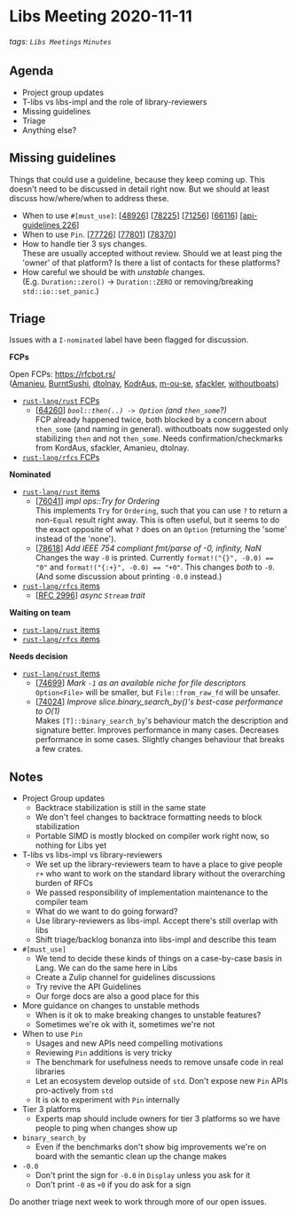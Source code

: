 # Libs Meeting 2020-11-11

###### tags: `Libs Meetings` `Minutes`

## Agenda

- Project group updates
- T-libs vs libs-impl and the role of library-reviewers
- Missing guidelines
- Triage
- Anything else?

## Missing guidelines

Things that could use a guideline, because they keep coming up. This doesn't need to be discussed in detail right now. But we should at least discuss how/where/when to address these.

- When to use `#[must_use]`:
  [[48926](https://github.com/rust-lang/rust/issues/48926)]
  [[78225](https://github.com/rust-lang/rust/pull/78225)]
  [[71256](https://github.com/rust-lang/rust/pull/71256)]
  [[66116](https://github.com/rust-lang/rust/issues/66116)]
  [[api-guidelines 226](https://github.com/rust-lang/api-guidelines/issues/226)]
- When to use `Pin`.
  [[77726](https://github.com/rust-lang/rust/pull/77726)]
  [[77801](https://github.com/rust-lang/rust/pull/77801)]
  [[78370](https://github.com/rust-lang/rust/pull/78370)]
- How to handle tier 3 sys changes. \
  These are usually accepted without review.
  Should we at least ping the 'owner' of that platform?
  Is there a list of contacts for these platforms?
- How careful we should be with *unstable* changes. \
  (E.g. `Duration::zero()` -> `Duration::ZERO` or removing/breaking `std::io::set_panic`.)

## Triage

Issues with a `I-nominated` label have been flagged for discussion.

**FCPs**

Open FCPs: https://rfcbot.rs/ \
  ([Amanieu](https://rfcbot.rs/fcp/Amanieu), [BurntSushi](https://rfcbot.rs/fcp/BurntSushi), [dtolnay](https://rfcbot.rs/fcp/dtolnay), [KodrAus](https://rfcbot.rs/fcp/KodrAus), [m-ou-se](https://rfcbot.rs/fcp/m-ou-se), [sfackler](https://rfcbot.rs/fcp/sfackler), [withoutboats](https://rfcbot.rs/fcp/withoutboats))
- [`rust-lang/rust` FCPs](https://github.com/rust-lang/rust/issues?q=is%3Aopen+label%3AT-libs+label%3Aproposed-final-comment-period)
  - [[64260](https://github.com/rust-lang/rust/issues/64260#issuecomment-723050764)] *`bool::then(..) -> Option` (and `then_some`?)* \
    FCP already happened twice, both blocked by a concern about `then_some` (and naming in general). withoutboats now suggested only stabilizing `then` and not `then_some`. Needs confirmation/checkmarks from KordAus, sfackler, Amanieu, dtolnay.
- [`rust-lang/rfcs` FCPs](https://github.com/rust-lang/rfcs/pulls?q=is%3Aopen+label%3AT-libs+label%3Aproposed-final-comment-period)

**Nominated**

- [`rust-lang/rust` items](https://github.com/rust-lang/rust/issues?q=is%3Aopen+label%3AT-libs+label%3AI-nominated)
  - [[76041](https://github.com/rust-lang/rust/pull/76041)] *impl ops::Try for Ordering* \
    This implements `Try` for `Ordering`, such that you can use `?` to return a non-`Equal` result right away. This is often useful, but it seems to do the exact opposite of what `?` does on an `Option` (returning the 'some' instead of the 'none').
  - [[78618](https://github.com/rust-lang/rust/pull/78618)] *Add IEEE 754 compliant fmt/parse of -0, infinity, NaN* \
  Changes the way `-0` is printed. Currently `format!("{}", -0.0) == "0"` and `format!("{:+}", -0.0) == "+0"`. This changes *both* to `-0`. (And some discussion about printing `-0.0` instead.)
- [`rust-lang/rfcs` items](https://github.com/rust-lang/rfcs/issues?q=is%3Aopen+label%3AT-libs+label%3AI-nominated)
  - [[RFC 2996](https://github.com/rust-lang/rfcs/pull/2996)] *async `Stream` trait*

**Waiting on team**

- [`rust-lang/rust` items](https://github.com/rust-lang/rust/issues?q=is%3Aopen+label%3AT-libs+label%3AS-waiting-on-team)
- [`rust-lang/rfcs` items](https://github.com/rust-lang/rfcs/issues?q=is%3Aopen+label%3AT-libs+label%3AS-waiting-on-team)

**Needs decision**

- [`rust-lang/rust` items](https://github.com/rust-lang/rust/issues?q=is%3Aopen+label%3AT-libs+label%3AI-needs-decision)
  - [[74699](https://github.com/rust-lang/rust/pull/74699)] *Mark `-1` as an available niche for file descriptors* \
    `Option<File>` will be smaller, but `File::from_raw_fd` will be unsafer.
  - [[74024](https://github.com/rust-lang/rust/pull/74024)] *Improve slice.binary_search_by()'s best-case performance to O(1)* \
    Makes `[T]::binary_search_by`'s behaviour match the description and signature better. Improves performance in many cases. Decreases performance in some cases. Slightly changes behaviour that breaks a few crates.

## Notes

- Project Group updates
    - Backtrace stabilization is still in the same state
    - We don't feel changes to backtrace formatting needs to block stabilization
    - Portable SIMD is mostly blocked on compiler work right now, so nothing for Libs yet
- T-libs vs libs-impl vs library-reviewers
    - We set up the library-reviewers team to have a place to give people `r+` who want to work on the standard library without the overarching burden of RFCs
    - We passed responsibility of implementation maintenance to the compiler team
    - What do we want to do going forward?
    - Use library-reviewers as libs-impl. Accept there's still overlap with libs
    - Shift triage/backlog bonanza into libs-impl and describe this team
- `#[must_use]`
    - We tend to decide these kinds of things on a case-by-case basis in Lang. We can do the same here in Libs
    - Create a Zulip channel for guidelines discussions
    - Try revive the API Guidelines
    - Our forge docs are also a good place for this
- More guidance on changes to unstable methods
    - When is it ok to make breaking changes to unstable features?
    - Sometimes we're ok with it, sometimes we're not
- When to use `Pin`
    - Usages and new APIs need compelling motivations
    - Reviewing `Pin` additions is very tricky
    - The benchmark for usefulness needs to remove unsafe code in real libraries
    - Let an ecosystem develop outside of `std`. Don't expose new `Pin` APIs pro-actively from `std`
    - It is ok to experiment with `Pin` internally
- Tier 3 platforms
    - Experts map should include owners for tier 3 platforms so we have people to ping when changes show up
- `binary_search_by`
    - Even if the benchmarks don't show big improvements we're on board with the semantic clean up the change makes
- `-0.0`
    - Don't print the sign for `-0.0` in `Display` unless you ask for it
    - Don't print `-0` as `+0` if you do ask for a sign

Do another triage next week to work through more of our open issues.
